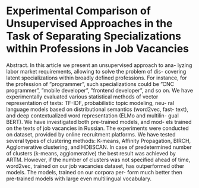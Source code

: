 # Experimental Comparison of Unsupervised Approaches in the Task of Separating Specializations within Professions in Job Vacancies

Abstract. In this article we present an unsupervised approach to ana- lyzing labor market requirements, allowing to solve the problem of dis- covering latent specializations within broadly defined professions. For instance, for the profession of ”programmer”, such specializations could be ”CNC programmer”, ”mobile developer”, ”frontend developer”, and so on. We have experimentally evaluated various statistical methods of vector representation of texts: TF-IDF, probabilistic topic modeling, neu- ral language models based on distributional semantics (word2vec, fast- text), and deep contextualized word representation (ELMo and multilin- gual BERT). We have investigated both pre-trained models, and mod- els trained on the texts of job vacancies in Russian. The experiments were conducted on dataset, provided by online recruitment platforms. We have tested several types of clustering methods: K-means, Affinity Propagation, BIRCH, Agglomerative clustering, and HDBSCAN. In case of predetermined number of clusters (k-means, agglomerative) the best result was achieved by ARTM. However, if the number of clusters was not specified ahead of time, word2vec, trained on our job vacancies dataset, has outperformed other models. The models, trained on our corpora per- form much better then pre-trained models with large even multilingual vocabulary.
